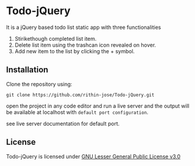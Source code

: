 # Todo-jQuery

It is  a jQuery based todo list static app with three functionalities

 1. Stirikethough completed list item.
 2. Delete list item using the trashcan icon revealed on hover.
 3. Add new item to the list by clicking the + symbol.

## Installation
Clone the repository using:
		
	git clone https://github.com/rithin-jose/Todo-jQuery.git

open the project in any code editor and run a live server and the output will be available at localhost with `default port configuration`.

see live server documentation for  default port.

## License
Todo-jQuery is licensed under [GNU Lesser General Public License v3.0]()
